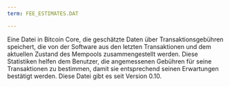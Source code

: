 ```yaml
---
term: FEE_ESTIMATES.DAT

---
```

Eine Datei in Bitcoin Core, die geschätzte Daten über Transaktionsgebühren speichert, die von der Software aus den letzten Transaktionen und dem aktuellen Zustand des Mempools zusammengestellt werden. Diese Statistiken helfen dem Benutzer, die angemessenen Gebühren für seine Transaktionen zu bestimmen, damit sie entsprechend seinen Erwartungen bestätigt werden. Diese Datei gibt es seit Version 0.10.